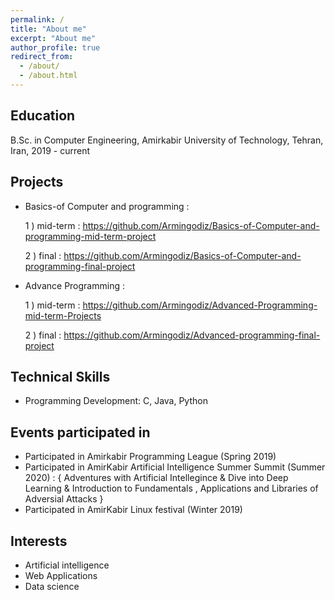 ```yaml
---
permalink: /
title: "About me"
excerpt: "About me"
author_profile: true
redirect_from: 
  - /about/
  - /about.html
---
```


Education
------
B.Sc. in Computer Engineering, Amirkabir University of Technology, Tehran, Iran, 2019 - current



Projects
------
* Basics-of Computer and programming : 

  1 ) mid-term : https://github.com/Armingodiz/Basics-of-Computer-and-programming-mid-term-project

  2 ) final : https://github.com/Armingodiz/Basics-of-Computer-and-programming-final-project

* Advance Programming : 

  1 ) mid-term : https://github.com/Armingodiz/Advanced-Programming-mid-term-Projects

  2 ) final : https://github.com/Armingodiz/Advanced-programming-final-project



Technical Skills
-----
* Programming Development: C, Java, Python



Events participated in 
------
* Participated in Amirkabir Programming League (Spring 2019)
* Participated in AmirKabir Artificial Intelligence Summer Summit (Summer 2020) : { Adventures with Artificial Intellegince & Dive into Deep Learning &  Introduction   to Fundamentals , Applications and Libraries of Adversial Attacks }
* Participated in AmirKabir Linux festival (Winter 2019)



Interests
------
* Artificial intelligence 
* Web Applications 
* Data science 
